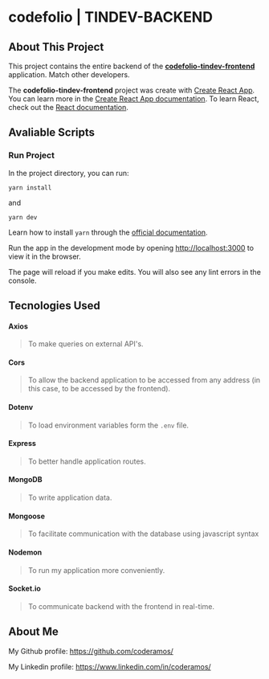 # codefolio | TINDEV-BACKEND

## About This Project

This project contains the entire backend of the **[codefolio-tindev-frontend](https://github.com/coderamos/codefolio-tindev-frontend)** application. Match other developers.

The **codefolio-tindev-frontend** project was create with [Create React App](https://facebook.github.io/create-react-app/). You can learn more in the [Create React App documentation](https://facebook.github.io/create-react-app/docs/getting-started). To learn React, check out the [React documentation](https://reactjs.org/).

## Avaliable Scripts

### Run Project

In the project directory, you can run:

```
yarn install
```

and

```
yarn dev
```

Learn how to install `yarn` through the [official documentation](https://yarnpkg.com/pt-BR/docs/install).

Run the app in the development mode by opening [http://localhost:3000](http://localhost:3000) to view it in the browser.

The page will reload if you make edits. You will also see any lint errors in the console.

## Tecnologies Used

#### Axios

> To make queries on external API's.

#### Cors

> To allow the backend application to be accessed from any address (in this case, to be accessed by the frontend).

#### Dotenv

> To load environment variables form the `.env` file.

#### Express

> To better handle application routes.

#### MongoDB

> To write application data.

#### Mongoose

> To facilitate communication with the database using javascript syntax

#### Nodemon

> To run my application more conveniently.

#### Socket.io

> To communicate backend with the frontend in real-time.

## About Me

My Github profile: https://github.com/coderamos/

My Linkedin profile: https://www.linkedin.com/in/coderamos/
